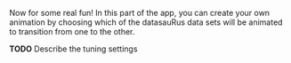 Now for some real fun! In this part of the app, you can create your own animation by choosing which of the datasauRus data sets will be animated to transition from one to the other.  

__TODO__ Describe the tuning settings
